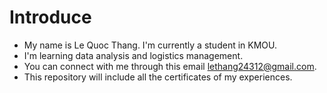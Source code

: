 # Introduce
- My name is Le Quoc Thang. I'm currently a student in KMOU.
- I'm learning data analysis and logistics management.
- You can connect with me through this email lethang24312@gmail.com.
- This repository will include all the certificates of my experiences.
